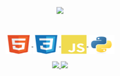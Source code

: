 <div align = "center">

  <a href="https://github.com/bernardo-caetano">
  <img   width="450" src="https://github-readme-stats.vercel.app/api/top-langs/?username=bernardo-caetano&layout=compact&langs_count=7&theme=dark"/>
  
  ##
  <br>
  <div>
    <img align="center" alt="HTML" height="45" width="60" src="https://raw.githubusercontent.com/devicons/devicon/master/icons/html5/html5-original.svg">
    <img align="center" alt="CSS" height="45" width="60" src="https://raw.githubusercontent.com/devicons/devicon/master/icons/css3/css3-original.svg">
    <img align="center" alt="Js" height="45" width="60" src="https://raw.githubusercontent.com/devicons/devicon/master/icons/javascript/javascript-plain.svg">
    <img align="center" alt="Python" height="45" width="60" src="https://raw.githubusercontent.com/devicons/devicon/master/icons/python/python-original.svg">
  </div>  
  <br>
  <div>
    <a href = "mailto:bernardocaetanofa@gmail.com"><img src="https://img.shields.io/badge/-Gmail-%23333?style=for-the-badge&logo=gmail&logoColor=white" target="_blank"</a>
    <a href="https://www.linkedin.com/in/bernardo-caetano-fernandes-araujo-03b8511a3/" target="_blank"><img src="https://img.shields.io/badge/-LinkedIn-%230077B5?style=for-the-badge&logo=linkedin&logoColor=white" target="_blank"></a> 
  </div>
</div>


